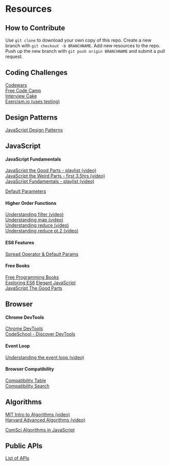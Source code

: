 # Resources

## How to Contribute

Use `git clone` to download your own copy of this repo. Create a new branch with `git checkout -b BRANCHNAME`. Add new resources to the repo. Push up the new branch with `git push origin BRANCHNAME` and submit a pull request.


## Coding Challenges

<a href="https://www.codewars.com" target="\_blank">Codewars</a>  
<a href="https://www.freecodecamp.com" target="_blank">Free Code Camp</a>  
<a href="https://www.interviewcake.com" target="_blank">Interview Cake</a>  
<a href="https://www.exercism.io" target="_blank">Exercism.io (uses testing)</a>

## Design Patterns

<a href="https://addyosmani.com/resources/essentialjsdesignpatterns/book/" target="_blank">JavaScript Design Patterns</a>

## JavaScript

#### JavaScript Fundamentals
<a href="https://www.youtube.com/playlist?list=PL7664379246A246CB" target="_blank">JavaScript the Good Parts - playlist (video)</a>  
<a href="https://youtu.be/Bv_5Zv5c-Ts" target="_blank">JavaScript the Weird Parts - first 3.5hrs (video)</a>  
<a href="https://www.youtube.com/playlist?list=PLoYCgNOIyGACTDHuZtn0qoBdpzV9c327V" target="_blank">JavaScript Fundamentals  - playlist (video)</a>

<a href="https://developer.mozilla.org/en-US/docs/Web/JavaScript/Reference/Functions/Default_parameters" target="_blank">Default Parameters</a>

#### Higher Order Functions

<a href="https://youtu.be/BMUiFMZr7vk" target="_blank">Understanding filter (video)</a>  
<a href="https://youtu.be/bCqtb-Z5YGQ" target="_blank">Understanding map (video)</a>  
<a href="https://youtu.be/Wl98eZpkp-c">Understanding reduce (video)</a>  
<a href="https://youtu.be/1DMolJ2FrNY" target="_blank">Understanding reduce pt.2 (video)</a>

#### ES6 Features
<a href="https://github.com/lukehoban/es6features#default--rest--spread" target="_blank">Spread Operator & Default Params</a>

#### Free Books

<a href="https://github.com/vhf/free-programming-books/blob/master/free-programming-books.md#javascript" target="_blank">Free Programming Books</a>  
<a href="http://exploringjs.com/es6/" target="_blank">Exploring ES6</a>
<a href="http://eloquentjavascript.net/" target="_blank">Elegant JavaScript</a>  
<a href="http://bdcampbell.net/javascript/book/javascript_the_good_parts.pdf" target="_blank">JavaScript The Good Parts</a>

## Browser

#### Chrome DevTools

<a href="https://developers.google.com/web/tools/chrome-devtools" target="_blank">Chrome DevTools</a>  
<a href="https://www.codeschool.com/courses/discover-devtools" target="_blank">CodeSchool - Discover DevTools</a>

#### Event Loop

<a href="https://www.youtube.com/watch?v=8aGhZQkoFbQ" target="_blank">Understanding the event loop (video)</a>

#### Browser Compatibility

<a href="https://kangax.github.io/compat-table/es6/" target="_blank">Compatibility Table</a>  
<a href="https://caniuse.com" target="_blank">Compatibility Search</a>


## Algorithms

<a href="http://ocw.mit.edu/courses/electrical-engineering-and-computer-science/6-006-introduction-to-algorithms-fall-2011/lecture-videos/" target="_blank">MIT Intro to Algorithms (video)</a>  
<a href="https://www.youtube.com/playlist?list=PL2SOU6wwxB0uP4rJgf5ayhHWgw7akUWSf" target="_blank">Harvard Advanced Algorithms (video)</a>

<a href="https://mgechev.github.io/javascript-algorithms/index.html" target="_blank">ComSci Algorithms in JavaScript</a>

## Public APIs

<a href="https://github.com/toddmotto/public-apis" target="_blank">List of APIs</a>
